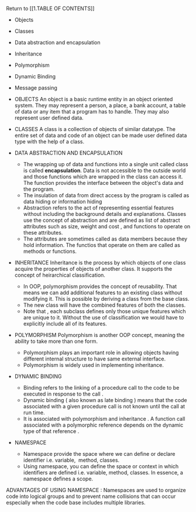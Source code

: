 Return to [[1.TABLE OF CONTENTS]]

- Objects
- Classes
- Data abstraction and encapsulation
- Inheritance
- Polymorphism
- Dynamic Binding
- Message passing



- OBJECTS
An object is a basic runtime entity in an object oriented system. They may represent a person, a place, a bank account, a table of data or any item that a program has to handle.
They may also represent user defined data. 


- CLASSES
A class is a collection of objects of similar datatype. The entire set of data and code of an object can be made user defined data type with the help of a class.


- DATA ABSTRACTION AND ENCAPSULATION
    - The wrapping up of data and functions into a single unit called class is called **encapsulation**.
	    Data is not accessible to the outside world and those functions which are wrapped in the class can access it. The function provides the interface between the object's data and the program.
    - The insulation of data from direct access by the program is called as data hiding or information hiding
    - Abstraction refers to the act of representing essential features without including the background details and explanations. Classes use the concept of abstraction and are defined as list of abstract attributes such as size, weight and cost , and functions to operate on these attributes.
    - The attributes are sometimes called as data members because they hold information. The functios that operate on them are called as methods or functions.



- INHERITANCE
	Inheritance is the process by which objects of one class acquire the properties of objects of another class.
	It supports the concept of heirarchical classification.
	- In OOP, polymorphism provides the concept of reusability. That means we can add additional features to an existing class without modifying it. This is possible by deriving a class from the base class.
	- The new class will have the combined features of both the classes.
	- Note that , each subclass defines only those unique features which are unique to it. Without the use of classification we would have to explicitly include all of its features.


- POLYMORPHISM
	Polymorphism is another OOP concept, meaning the ability to take more than one form.
	- Polymorphism plays an important role in allowing objects having different internal structure to have same external interface. 
	- Polymorphism is widely used in implementing inheritance. 

- DYNAMIC BINDING
	- Binding refers to the linking of a procedure call to the code to be executed in response to the call .
	- Dynamic binding ( also known as late binding ) means that the code associated with a given procedure call is not known until the call at run time.
	- It is associated with polymorphism and inheritance . A function call associated with a polymorphic reference depends on the dynamic type of that reference .

- NAMESPACE 
    -   Namespace provide the space where we can define or declare identifier i.e. variable,  method, classes.
    -   Using namespace, you can define the space or context in which identifiers are defined i.e. variable, method, classes. In essence, a namespace defines a scope.

ADVANTAGES OF USING NAMESPACE :
Namespaces are used to organize code into logical groups and to prevent name collisions that can occur especially when the code base includes multiple libraries.

